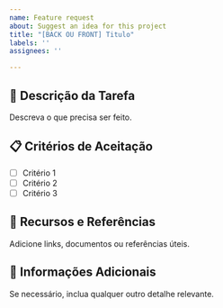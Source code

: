 ```yaml
---
name: Feature request
about: Suggest an idea for this project
title: "[BACK OU FRONT] Titulo"
labels: ''
assignees: ''

---
```


## 🎯 Descrição da Tarefa
Descreva o que precisa ser feito.

## 📋 Critérios de Aceitação
- [ ] Critério 1
- [ ] Critério 2
- [ ] Critério 3

## 🔗 Recursos e Referências
Adicione links, documentos ou referências úteis.

## 📌 Informações Adicionais
Se necessário, inclua qualquer outro detalhe relevante.
